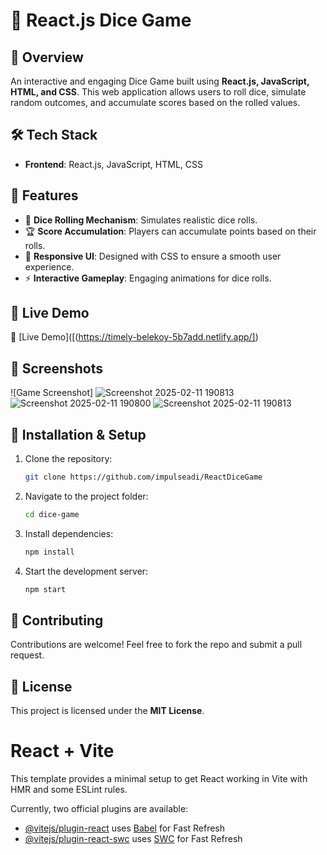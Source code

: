 # 🎲 React.js Dice Game

## 📌 Overview
An interactive and engaging Dice Game built using **React.js, JavaScript, HTML, and CSS**. This web application allows users to roll dice, simulate random outcomes, and accumulate scores based on the rolled values.

## 🛠 Tech Stack
- **Frontend**: React.js, JavaScript, HTML, CSS

## 🎯 Features
- 🎲 **Dice Rolling Mechanism**: Simulates realistic dice rolls.
- 🏆 **Score Accumulation**: Players can accumulate points based on their rolls.
- 🎨 **Responsive UI**: Designed with CSS to ensure a smooth user experience.
- ⚡ **Interactive Gameplay**: Engaging animations for dice rolls.

## 🚀 Live Demo
🔗 [Live Demo]([(https://timely-belekoy-5b7add.netlify.app/])

## 📸 Screenshots
![Game Screenshot]
![Screenshot 2025-02-11 190813](https://github.com/user-attachments/assets/a4fd6ab6-de51-423a-8bc8-86299342ae81)
![Screenshot 2025-02-11 190800](https://github.com/user-attachments/assets/6c7c7fed-c97a-4a0c-9376-4a6eafaa6c71)
![Screenshot 2025-02-11 190813](https://github.com/user-attachments/assets/b67a9694-25a3-4aff-bf31-6021ab4befd0)




## 📂 Installation & Setup
1. Clone the repository:
   ```sh
   git clone https://github.com/impulseadi/ReactDiceGame
   ```
2. Navigate to the project folder:
   ```sh
   cd dice-game
   ```
3. Install dependencies:
   ```sh
   npm install
   ```
4. Start the development server:
   ```sh
   npm start
   ```

## 🤝 Contributing
Contributions are welcome! Feel free to fork the repo and submit a pull request.

## 📜 License
This project is licensed under the **MIT License**.




# React + Vite

This template provides a minimal setup to get React working in Vite with HMR and some ESLint rules.

Currently, two official plugins are available:

- [@vitejs/plugin-react](https://github.com/vitejs/vite-plugin-react/blob/main/packages/plugin-react/README.md) uses [Babel](https://babeljs.io/) for Fast Refresh
- [@vitejs/plugin-react-swc](https://github.com/vitejs/vite-plugin-react-swc) uses [SWC](https://swc.rs/) for Fast Refresh
